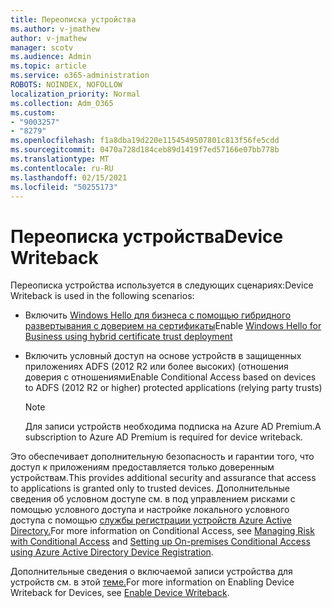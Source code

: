 ```yaml
---
title: Переописка устройства
ms.author: v-jmathew
author: v-jmathew
manager: scotv
ms.audience: Admin
ms.topic: article
ms.service: o365-administration
ROBOTS: NOINDEX, NOFOLLOW
localization_priority: Normal
ms.collection: Adm_O365
ms.custom:
- "9003257"
- "8279"
ms.openlocfilehash: f1a8dba19d220e1154549507801c813f56fe5cdd
ms.sourcegitcommit: 0470a728d184ceb89d1419f7ed57166e07bb778b
ms.translationtype: MT
ms.contentlocale: ru-RU
ms.lasthandoff: 02/15/2021
ms.locfileid: "50255173"
---
```

# <a name="device-writeback"></a><span data-ttu-id="b1156-102">Переописка устройства</span><span class="sxs-lookup"><span data-stu-id="b1156-102">Device Writeback</span></span>

<span data-ttu-id="b1156-103">Переописка устройства используется в следующих сценариях:</span><span class="sxs-lookup"><span data-stu-id="b1156-103">Device Writeback is used in the following scenarios:</span></span>

- <span data-ttu-id="b1156-104">Включить [Windows Hello для бизнеса с помощью гибридного развертывания с доверием на сертификаты](https://docs.microsoft.com/windows/security/identity-protection/hello-for-business/hello-hybrid-cert-trust-prereqs#device-registration)</span><span class="sxs-lookup"><span data-stu-id="b1156-104">Enable [Windows Hello for Business using hybrid certificate trust deployment](https://docs.microsoft.com/windows/security/identity-protection/hello-for-business/hello-hybrid-cert-trust-prereqs#device-registration)</span></span>
- <span data-ttu-id="b1156-105">Включить условный доступ на основе устройств в защищенных приложениях ADFS (2012 R2 или более высоких) (отношения доверия с отношениями</span><span class="sxs-lookup"><span data-stu-id="b1156-105">Enable Conditional Access based on devices to ADFS (2012 R2 or higher) protected applications (relying party trusts)</span></span>

    > [!NOTE]
    > <span data-ttu-id="b1156-106">Для записи устройств необходима подписка на Azure AD Premium.</span><span class="sxs-lookup"><span data-stu-id="b1156-106">A subscription to Azure AD Premium is required for device writeback.</span></span>

<span data-ttu-id="b1156-107">Это обеспечивает дополнительную безопасность и гарантии того, что доступ к приложениям предоставляется только доверенным устройствам.</span><span class="sxs-lookup"><span data-stu-id="b1156-107">This provides additional security and assurance that access to applications is granted only to trusted devices.</span></span> <span data-ttu-id="b1156-108">Дополнительные сведения об условном [](https://docs.microsoft.com/azure/active-directory/conditional-access/overview) доступе см. в под управлением рисками с помощью условного доступа и настройке локального условного доступа с помощью [службы регистрации устройств Azure Active Directory.](https://docs.microsoft.com/azure/active-directory/devices/overview)</span><span class="sxs-lookup"><span data-stu-id="b1156-108">For more information on Conditional Access, see [Managing Risk with Conditional Access](https://docs.microsoft.com/azure/active-directory/conditional-access/overview) and [Setting up On-premises Conditional Access using Azure Active Directory Device Registration](https://docs.microsoft.com/azure/active-directory/devices/overview).</span></span>

<span data-ttu-id="b1156-109">Дополнительные сведения о включаемой записи устройства для устройств см. в этой [теме.](https://docs.microsoft.com/azure/active-directory/hybrid/how-to-connect-device-writeback)</span><span class="sxs-lookup"><span data-stu-id="b1156-109">For more information on Enabling Device Writeback for Devices, see [Enable Device Writeback](https://docs.microsoft.com/azure/active-directory/hybrid/how-to-connect-device-writeback).</span></span>
